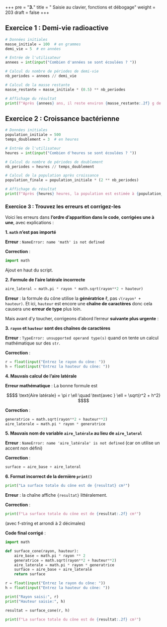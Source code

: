 +++
pre = "<b>3.</b>"
title = " Saisie au clavier, fonctions et débogage"
weight = 203
draft = false
+++


## Exercice 1 : Demi-vie radioactive

```python
# Données initiales
masse_initiale = 100  # en grammes
demi_vie = 5  # en années

# Entrée de l'utilisateur
annees = int(input("Combien d'années se sont écoulées ? "))

# Calcul du nombre de périodes de demi-vie
nb_periodes = annees // demi_vie

# Calcul de la masse restante
masse_restante = masse_initiale * (0.5) ** nb_periodes

# Affichage du résultat
print(f"Après {annees} ans, il reste environ {masse_restante:.2f} g de l'isotope.")
```



## Exercice 2 : Croissance bactérienne

```python
# Données initiales
population_initiale = 500
temps_doublement = 3  # en heures

# Entrée de l'utilisateur
heures = int(input("Combien d'heures se sont écoulées ? "))

# Calcul du nombre de périodes de doublement
nb_periodes = heures // temps_doublement

# Calcul de la population après croissance
population_finale = population_initiale * (2 ** nb_periodes)

# Affichage du résultat
print(f"Après {heures} heures, la population est estimée à {population_finale} bactéries.")
```

### Exercice 3 : Trouvez les erreurs et corrigez-les

Voici les erreurs dans **l’ordre d’apparition dans le code**, **corrigées une à une**, avec explications :

**1. `math` n’est pas importé**

**Erreur** : `NameError: name 'math' is not defined`

**Correction** :

```python
import math
```

Ajout en haut du script.

**2. Formule de l’aire latérale incorrecte**

```python
aire_lateral = math.pi * rayon * math.sqrt(rayon**2 + hauteur)
```

**Erreur** : la formule du cône utilise la **génératrice** ℓ, pas `√(rayon² + hauteur)`. Et ici, `hauteur` est encore une **chaîne de caractères** donc cela causera une **erreur de type** plus loin.

Mais avant d'y toucher, corrigeons d’abord l’erreur **suivante plus urgente** :


**3. `rayon` et `hauteur` sont des chaînes de caractères**

**Erreur** : `TypeError: unsupported operand type(s)` quand on tente un calcul mathématique sur des `str`.

**Correction** :

```python
r = float(input("Entrez le rayon du cône: "))
h = float(input("Entrez la hauteur du cône: "))
```

**4. Mauvais calcul de l’aire latérale**

**Erreur mathématique** : La bonne formule est
```math
$$
\text{Aire latérale} = \pi r \ell \quad \text{avec } \ell = \sqrt{r^2 + h^2}
$$
```
**Correction** :

```python
generatrice = math.sqrt(rayon**2 + hauteur**2)
aire_laterale = math.pi * rayon * generatrice
```

**5. Mauvais nom de variable `aire_latérale` au lieu de `aire_lateral`**

**Erreur** : `NameError: name 'aire_latérale' is not defined` (car on utilise un accent non défini)

**Correction** :

```python
surface = aire_base + aire_lateral
```

**6. Format incorrect de la dernière `print()`**

```python
print("La surface totale du cône est de {resultat} cm²")
```

**Erreur** : la chaîne affiche `{resultat}` littéralement.

**Correction** :

```python
print(f"La surface totale du cône est de {resultat:.2f} cm²")
```

(avec f-string et arrondi à 2 décimales)

**Code final corrigé** :

```python
import math

def surface_cone(rayon, hauteur):
    aire_base = math.pi * rayon ** 2
    generatrice = math.sqrt(rayon**2 + hauteur**2)
    aire_laterale = math.pi * rayon * generatrice
    surface = aire_base + aire_laterale
    return surface

r = float(input("Entrez le rayon du cône: "))
h = float(input("Entrez la hauteur du cône: "))

print("Rayon saisi:", r)
print("Hauteur saisie:", h)

resultat = surface_cone(r, h)

print(f"La surface totale du cône est de {resultat:.2f} cm²")
```